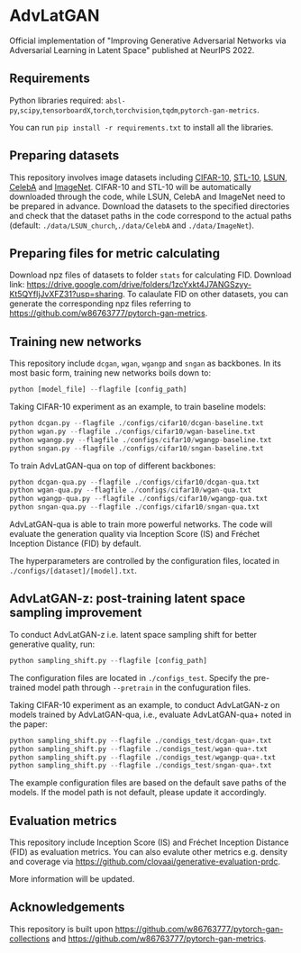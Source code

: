 # AdvLatGAN
Official implementation of "Improving Generative Adversarial Networks via Adversarial Learning in Latent Space" published at NeurIPS 2022.

## Requirements

Python libraries required: `absl-py`,`scipy`,`tensorboardX`,`torch`,`torchvision`,`tqdm`,`pytorch-gan-metrics`.

You can run `pip install -r requirements.txt` to install all the libraries.

Preparing datasets
---

This repository involves image datasets including [CIFAR-10](https://www.cs.toronto.edu/~kriz/cifar.html), [STL-10](https://cs.stanford.edu/~acoates/stl10/), [LSUN](https://www.yf.io/p/lsun), [CelebA](https://mmlab.ie.cuhk.edu.hk/projects/CelebA.html) and [ImageNet](https://www.image-net.org).  CIFAR-10 and STL-10 will be automatically downloaded through the code, while LSUN, CelebA and ImageNet need to be prepared in advance. Download the datasets to the specified directories and check that the dataset paths in the code correspond to the actual paths (default: `./data/LSUN_church`,`./data/CelebA` and `./data/ImageNet`).

## Preparing files for metric calculating

Download npz files of datasets to folder `stats` for calculating FID. Download link: https://drive.google.com/drive/folders/1zcYxkt4J7ANGSzyy-Kt5QYfIjJvXFZ31?usp=sharing. To calaulate FID on other datasets, you can generate the corresponding npz files referring to https://github.com/w86763777/pytorch-gan-metrics.

## Training new networks

This repository include `dcgan`, `wgan`, `wgangp` and `sngan` as backbones. In its most basic form, training new networks boils down to:

```python
python [model_file] --flagfile [config_path]
```

Taking CIFAR-10 experiment as an example, to train baseline models:

```python
python dcgan.py --flagfile ./configs/cifar10/dcgan-baseline.txt
python wgan.py --flagfile ./configs/cifar10/wgan-baseline.txt
python wgangp.py --flagfile ./configs/cifar10/wgangp-baseline.txt
python sngan.py --flagfile ./configs/cifar10/sngan-baseline.txt
```

To train AdvLatGAN-qua on top of different backbones:

```python
python dcgan-qua.py --flagfile ./configs/cifar10/dcgan-qua.txt
python wgan-qua.py --flagfile ./configs/cifar10/wgan-qua.txt
python wgangp-qua.py --flagfile ./configs/cifar10/wgangp-qua.txt
python sngan-qua.py --flagfile ./configs/cifar10/sngan-qua.txt
```

AdvLatGAN-qua is able to train more powerful networks. The code will evaluate the generation quality via Inception Score (IS) and Fréchet Inception Distance (FID) by default.

The hyperparameters are controlled by the configuration files, located in `./configs/[dataset]/[model].txt`.

## AdvLatGAN-z: post-training latent space sampling improvement

To conduct AdvLatGAN-z i.e. latent space sampling shift for better generative quality, run:

```python
python sampling_shift.py --flagfile [config_path]
```

The configuration files are located in `./configs_test`. Specify the pre-trained model path through `--pretrain` in the confuguration files.

Taking CIFAR-10 experiment as an example, to conduct AdvLatGAN-z on models trained by AdvLatGAN-qua, i.e., evaluate AdvLatGAN-qua+ noted in the paper:

```python
python sampling_shift.py --flagfile ./condigs_test/dcgan-qua+.txt
python sampling_shift.py --flagfile ./condigs_test/wgan-qua+.txt
python sampling_shift.py --flagfile ./condigs_test/wgangp-qua+.txt
python sampling_shift.py --flagfile ./condigs_test/sngan-qua+.txt
```

The example configuration files are based on the default save paths of the models. If the model path is not default, please update it accordingly.

## Evaluation metrics

This repository include Inception Score (IS) and Fréchet Inception Distance (FID) as evaluation metrics. You can also evalute other metrics e.g. density and coverage via https://github.com/clovaai/generative-evaluation-prdc.

More information will be updated.

## Acknowledgements

This repository is built upon https://github.com/w86763777/pytorch-gan-collections and https://github.com/w86763777/pytorch-gan-metrics.

